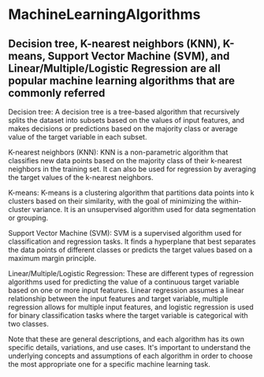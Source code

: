 # MachineLearningAlgorithms

## Decision tree, K-nearest neighbors (KNN), K-means, Support Vector Machine (SVM), and Linear/Multiple/Logistic Regression are all popular machine learning algorithms that are commonly referred

Decision tree: A decision tree is a tree-based algorithm that recursively splits the dataset into subsets based on the values of input features, and makes decisions or predictions based on the majority class or average value of the target variable in each subset.

K-nearest neighbors (KNN): KNN is a non-parametric algorithm that classifies new data points based on the majority class of their k-nearest neighbors in the training set. It can also be used for regression by averaging the target values of the k-nearest neighbors.

K-means: K-means is a clustering algorithm that partitions data points into k clusters based on their similarity, with the goal of minimizing the within-cluster variance. It is an unsupervised algorithm used for data segmentation or grouping.

Support Vector Machine (SVM): SVM is a supervised algorithm used for classification and regression tasks. It finds a hyperplane that best separates the data points of different classes or predicts the target values based on a maximum margin principle.

Linear/Multiple/Logistic Regression: These are different types of regression algorithms used for predicting the value of a continuous target variable based on one or more input features. Linear regression assumes a linear relationship between the input features and target variable, multiple regression allows for multiple input features, and logistic regression is used for binary classification tasks where the target variable is categorical with two classes.

Note that these are general descriptions, and each algorithm has its own specific details, variations, and use cases. It's important to understand the underlying concepts and assumptions of each algorithm in order to choose the most appropriate one for a specific machine learning task.
